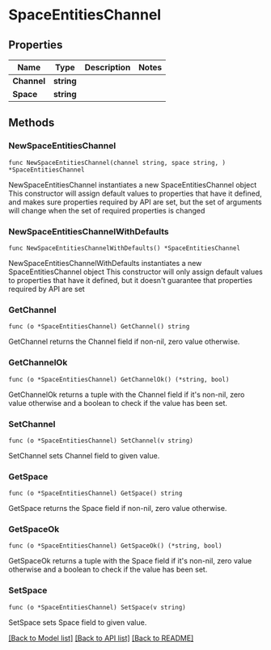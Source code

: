 # SpaceEntitiesChannel

## Properties

Name | Type | Description | Notes
------------ | ------------- | ------------- | -------------
**Channel** | **string** |  | 
**Space** | **string** |  | 

## Methods

### NewSpaceEntitiesChannel

`func NewSpaceEntitiesChannel(channel string, space string, ) *SpaceEntitiesChannel`

NewSpaceEntitiesChannel instantiates a new SpaceEntitiesChannel object
This constructor will assign default values to properties that have it defined,
and makes sure properties required by API are set, but the set of arguments
will change when the set of required properties is changed

### NewSpaceEntitiesChannelWithDefaults

`func NewSpaceEntitiesChannelWithDefaults() *SpaceEntitiesChannel`

NewSpaceEntitiesChannelWithDefaults instantiates a new SpaceEntitiesChannel object
This constructor will only assign default values to properties that have it defined,
but it doesn't guarantee that properties required by API are set

### GetChannel

`func (o *SpaceEntitiesChannel) GetChannel() string`

GetChannel returns the Channel field if non-nil, zero value otherwise.

### GetChannelOk

`func (o *SpaceEntitiesChannel) GetChannelOk() (*string, bool)`

GetChannelOk returns a tuple with the Channel field if it's non-nil, zero value otherwise
and a boolean to check if the value has been set.

### SetChannel

`func (o *SpaceEntitiesChannel) SetChannel(v string)`

SetChannel sets Channel field to given value.


### GetSpace

`func (o *SpaceEntitiesChannel) GetSpace() string`

GetSpace returns the Space field if non-nil, zero value otherwise.

### GetSpaceOk

`func (o *SpaceEntitiesChannel) GetSpaceOk() (*string, bool)`

GetSpaceOk returns a tuple with the Space field if it's non-nil, zero value otherwise
and a boolean to check if the value has been set.

### SetSpace

`func (o *SpaceEntitiesChannel) SetSpace(v string)`

SetSpace sets Space field to given value.



[[Back to Model list]](../README.md#documentation-for-models) [[Back to API list]](../README.md#documentation-for-api-endpoints) [[Back to README]](../README.md)


